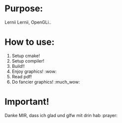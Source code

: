 # Purpose:
Lernii Lernii, OpenGLi..

# How to use:
1. Setup cmake!
2. Setup compiler!
3. Build!!
4. Enjoy graphics! :wow:
5. Read pdf!
6. Do fancier graphics! :much_wow:

# Important!
Danke MIR, dass ich glad und glfw mit drin hab :prayer: